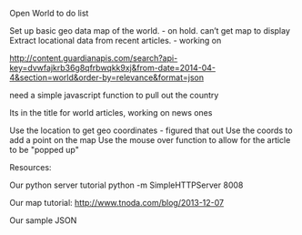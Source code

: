 Open World to do list

Set up basic geo data map of the world. - on hold. can’t get map to display
Extract locational data from recent articles. - working on

http://content.guardianapis.com/search?api-key=dvwfajkrb36g8qfrbwqkk9xj&from-date=2014-04-4&section=world&order-by=relevance&format=json

need a simple javascript function to pull out the country

Its in the title for world articles, working on news ones

Use the location to get geo coordinates - figured that out
Use the coords to add a point on the map
Use the mouse over function to allow for the article to be "popped up"


Resources:

Our python server tutorial
python -m SimpleHTTPServer 8008

Our map tutorial:
http://www.tnoda.com/blog/2013-12-07

Our sample JSON 